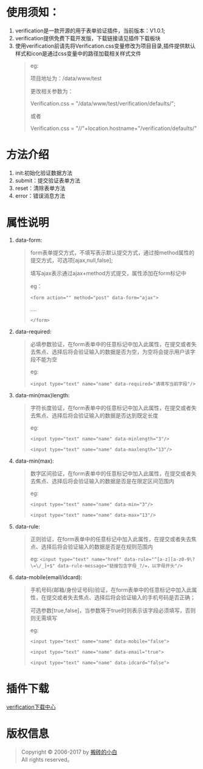  # 使用须知：
 1. verification是一款开源的用于表单验证插件，当前版本：V1.0.1;
 2. verification提供免费下载开发版，下载链接请见插件下载板块
 3. 使用verification前请先将Verification.css变量修改为项目目录,插件提供默认样式和icon是通过css变量中的路径加载相关样式文件
    > eg:
    >
    > 项目地址为：/data/www/test
    >
    > 更改相关参数为：
    >
    > Verification.css = "/data/www/test/verification/defaults/";
    >
    > 或者
    >
    > Verification.css = "//"+location.hostname+"/verification/defaults/"
 # 方法介绍
 1. init:初始化验证数据方法
 2. submit：提交验证表单方法
 3. reset：清除表单方法
 4. error：错误消息方法
 # 属性说明
 1. data-form:
    > form表单提交方式，不填写表示默认提交方式，通过按method属性的提交方式，可选项[ajax,null,false];
    >
    > 填写ajax表示通过ajax+method方式提交，属性添加在form标记中
    >
    > eg：
    >
    > `<form action="" method="post" data-form="ajax">`
    >
    > ....
    >
    > `</form>`
 2. data-required:
    > 必填参数验证，在form表单中的任意标记中加入此属性，在提交或者失去焦点、选择后将会验证输入的数据是否为空，为空将会提示用户该字段不能为空
    >
    > eg:
    >
    > `<input type="text" name="name" data-required="请填写当前字段"/>`

 3. data-min(max)length:
    > 字符长度验证，在form表单中的任意标记中加入此属性，在提交或者失去焦点、选择后将会验证输入的数据是否达到既定长度
    > 
    > eg:
    >
    > `<input type="text" name="name" data-minlength="3"/>`
    >
    > `<input type="text" name="name" data-maxlength="13"/>`
 4. data-min(max):
    > 数字区间验证，在form表单中的任意标记中加入此属性，在提交或者失去焦点、选择后将会验证输入的数据是否是在限定区间范围内
    >
    > eg:
    >
    > `<input type="text" name="name" data-min="3"/>`
    >
    > `<input type="text" name="name" data-max="13"/>`
 5. data-rule:
    > 正则验证，在form表单中的任意标记中加入此属性，在提交或者失去焦点、选择后将会验证输入的数据是否是在规则范围内
    >
    > eg:
    > `<input type="text" name="href" data-rule="^[a-z][a-z0-9\?\=\/_]+$" data-rule-message="链接包含字母_?/=，以字母开头"/>`
 6. data-mobile(email/idcard):
    > 手机号码(邮箱/身份证号码)验证，在form表单中的任意标记中加入此属性，在提交或者失去焦点、选择后将会验证输入的手机号码是否正确；
    >
    > 可选参数[true,false]，当参数等于true时则表示该字段必须填写，否则则无需填写
    >
    > eg:
    >
    > `<input type="text" name="name" data-mobile="false">`
    >
    > `<input type="text" name="name" data-email="true">`
    >
    > `<input type="text" name="name" data-idcard="false">` 
 # 插件下载
 [verification下载中心](https://xincheng-blog.cn/download/verification.rar)
 # 版权信息
 > Copyright © 2006-2017 by [搬砖的小白](https://www.yum-blog.cn)  
 > All rights reserved。